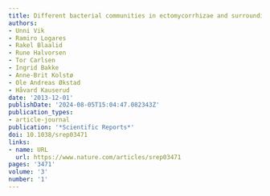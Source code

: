 ```yaml
---
title: Different bacterial communities in ectomycorrhizae and surrounding soil
authors:
- Unni Vik
- Ramiro Logares
- Rakel Blaalid
- Rune Halvorsen
- Tor Carlsen
- Ingrid Bakke
- Anne-Brit Kolstø
- Ole Andreas Økstad
- Håvard Kauserud
date: '2013-12-01'
publishDate: '2024-08-05T15:04:47.082343Z'
publication_types:
- article-journal
publication: '*Scientific Reports*'
doi: 10.1038/srep03471
links:
- name: URL
  url: https://www.nature.com/articles/srep03471
pages: '3471'
volume: '3'
number: '1'
---
```

